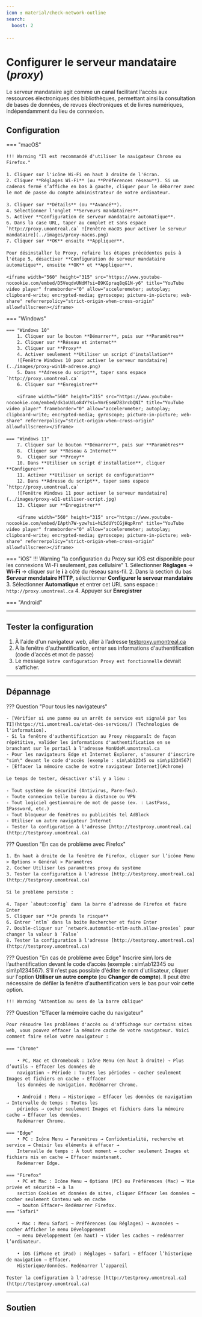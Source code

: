 ```yaml
---
icon : material/check-network-outline
search:
  boost: 2

---
```

# Configurer le serveur mandataire (*proxy*)

Le serveur mandataire agit comme un canal facilitant l'accès aux ressources électroniques des bibliothèques, permettant ainsi la consultation de bases de données, de revues électroniques et de livres numériques, indépendamment du lieu de connexion.

## Configuration

=== "macOS"

    !!! Warning "Il est recommandé d'utiliser le navigateur Chrome ou Firefox."

    1. Cliquer sur l'icône Wi-Fi en haut à droite de l'écran.
    2. Cliquer **Réglages Wi-Fi** (ou **Préférences réseau**). Si un cadenas fermé s’affiche en bas à gauche, cliquer pour le débarrer avec le mot de passe du compte administrateur de votre ordinateur.

    3. Cliquer sur **Détails** (ou **Avancé**).
    4. Sélectionner l'onglet **Serveurs mandataires**.
    5. Activer **Configuration de serveur mandataire automatique**.
    6. Dans la case URL, taper au complet et sans espace `http://proxy.umontreal.ca` ![Fenêtre macOS pour activer le serveur mandataire](../images/proxy-macos.png)
    7. Cliquer sur **OK** ensuite **Appliquer**.

    Pour désinstaller le Proxy, refaire les étapes précédentes puis à l'étape 5, désactiver **Configuration de serveur mandataire automatique**, ensuite **OK** et **Appliquer**.

    <iframe width="560" height="315" src="https://www.youtube-nocookie.com/embed/D5VeqdvUNdM?si=B9KGpraq8qG1N-y6" title="YouTube video player" frameborder="0" allow="accelerometer; autoplay; clipboard-write; encrypted-media; gyroscope; picture-in-picture; web-share" referrerpolicy="strict-origin-when-cross-origin" allowfullscreen></iframe>

=== "Windows"

    === "Windows 10"
        1. Cliquer sur le bouton **Démarrer**, puis sur **Paramètres**
        2. Cliquer sur **Réseau et internet**
        3. Cliquer sur **Proxy**
        4. Activer seulement **Utiliser un script d'installation**
        ![Fenêtre Windows 10 pour activer le serveur mandataire](../images/proxy-win10-adresse.png)
        5. Dans **Adresse du script**, taper sans espace `http://proxy.umontreal.ca`
        6. Cliquer sur **Enregistrer**

        <iframe width="560" height="315" src="https://www.youtube-nocookie.com/embed/dk1oUdLo84Y?si=YmrEseW783rcbQNI" title="YouTube video player" frameborder="0" allow="accelerometer; autoplay; clipboard-write; encrypted-media; gyroscope; picture-in-picture; web-share" referrerpolicy="strict-origin-when-cross-origin" allowfullscreen></iframe>

    === "Windows 11"
        7. Cliquer sur le bouton **Démarrer**, puis sur **Paramètres**
        8.  Cliquer sur **Réseau & Internet**
        9.  Cliquer sur **Proxy**
        10. Dans **Utiliser un script d'installation**, cliquer **Configurer**
        11. Activer **Utiliser un script de configuration**
        12. Dans **Adresse du script**, taper sans espace `http://proxy.umontreal.ca`
        ![Fenêtre Windows 11 pour activer le serveur mandataire](../images/proxy-w11-utiliser-script.jpg)
        13. Cliquer sur **Enregistrer**

        <iframe width="560" height="315" src="https://www.youtube-nocookie.com/embed/IApth7W-yzw?si=hL5dUYtCGjHqpRrn" title="YouTube video player" frameborder="0" allow="accelerometer; autoplay; clipboard-write; encrypted-media; gyroscope; picture-in-picture; web-share" referrerpolicy="strict-origin-when-cross-origin" allowfullscreen></iframe>

=== "iOS"
    !!! Warning "la configuration du Proxy sur iOS est disponible pour les connexions Wi-Fi seulement, pas cellulaire"
    1. Sélectionner **Réglages** → **Wi-Fi** → cliquer sur le **i** à côté du réseau sans-fil.
    2. Dans la section du bas **Serveur mendataire HTTP**, sélectionner **Configurer le serveur mandataire**
    3. Sélectionner **Automatique** et entrer cet URL sans espace : `http://proxy.umontreal.ca` 
    4. Appuyer sur **Enregistrer**

=== "Android"



------------------

## Tester la configuration

1. À l'aide d'un navigateur web, aller à l’adresse [testproxy.umontreal.ca](https://testproxy.umontreal.ca)
2. À la fenêtre d'authentification, entrer ses informations d'authentification (code d'accès et mot de passe)
3. Le message `Votre configuration Proxy est fonctionnelle` devrait s’afficher.

------------------

## Dépannage

??? Question "Pour tous les navigateurs"

    - [Vérifier si une panne ou un arrêt de service est signalé par les TI](https://ti.umontreal.ca/etat-des-services/) (Technologies de l'information).
    - Si la fenêtre d'authentification au Proxy réapparaît de façon répétitive, valider les informations d'authentification en se branchant sur le portail à l'adresse MonUdeM.umontreal.ca
    - Pour les navigateurs Edge et Internet Explorer, s'assurer d'inscrire "sim\" devant le code d'accès (exemple : sim\ab12345 ou sim\p1234567)
    - [Effacer la mémoire cache de votre navigateur Internet](#chrome)

    Le temps de tester, désactiver s'il y a lieu :

    - Tout système de sécurité (Antivirus, Pare-feu).
    - Toute connexion telle bureau à distance ou VPN
    - Tout logiciel gestionnaire de mot de passe (ex. : LastPass, 1Password, etc.)
    - Tout bloqueur de fenêtres ou publicités tel AdBlock
    - Utiliser un autre navigateur Internet
    - Tester la configuration à l'adresse [http://testproxy.umontreal.ca](http://testproxy.umontreal.ca)

??? Question "En cas de problème avec Firefox"

    1. En haut à droite de la fenêtre de Firefox, cliquer sur l’icône Menu > Options > Général > Paramètres
    2. Cocher Utiliser les paramètres proxy du système
    3. Tester la configuration à l'adresse [http://testproxy.umontreal.ca](http://testproxy.umontreal.ca)

    Si le problème persiste :

    4. Taper `about:config` dans la barre d’adresse de Firefox et faire Enter
    5. Cliquer sur **Je prends le risque**
    6. Entrer `ntlm` dans la boite Rechercher et faire Enter
    7. Double-cliquer sur `network.automatic-ntlm-auth.allow-proxies` pour changer la valeur à `False`
    8. Tester la configuration à l'adresse [http://testproxy.umontreal.ca](http://testproxy.umontreal.ca)

??? Question "En cas de problème avec Edge"
    Inscrire sim\ lors de l’authentification devant le code d’accès (exemple : sim\ab12345 ou sim\p1234567). S'il n'est pas possible d'éditer le nom d'utilisateur, cliquer sur l'option **Utiliser un autre compte** (ou **Changer de compte**). Il peut être nécessaire de défiler la fenêtre d'authentification vers le bas pour voir cette option.

    !!! Warning "Attention au sens de la barre oblique"

??? Question "Effacer la mémoire cache du navigateur"

    Pour résoudre les problèmes d'accès ou d'affichage sur certains sites web, vous pouvez effacer la mémoire cache de votre navigateur. Voici comment faire selon votre navigateur :

    === "Chrome"

        • PC, Mac et Chromebook : Icône Menu (en haut à droite) → Plus d’outils → Effacer les données de
        navigation → Période : Toutes les périodes → cocher seulement Images et fichiers en cache → Effacer
        les données de navigation. Redémarrer Chrome.

        • Android : Menu → Historique → Effacer les données de navigation → Intervalle de temps : Toutes les
        périodes → cocher seulement Images et fichiers dans la mémoire cache → Effacer les données.
        Redémarrer Chrome.
        
    === "Edge"
        • PC : Icône Menu → Paramètres → Confidentialité, recherche et service → Choisir les éléments à effacer →
        Intervalle de temps : À tout moment → cocher seulement Images et fichiers mis en cache → Effacer maintenant.
        Redémarrer Edge.

    === "Firefox"
        • PC et Mac : Icône Menu → Options (PC) ou Préférences (Mac) → Vie privée et sécurité → à la
        section Cookies et données de sites, cliquer Effacer les données → cocher seulement Contenu web en cache
        → bouton Effacer→ Redémarrer Firefox.
    === "Safari"

        • Mac : Menu Safari → Préférences (ou Réglages) → Avancées → cocher Afficher le menu Développement
        → menu Développement (en haut) → Vider les caches → redémarrer l’ordinateur.

        • iOS (iPhone et iPad) : Réglages → Safari → Effacer l’historique de navigation → Effacer.
        Historique/données. Redémarrer l’appareil

    Tester la configuration à l'adresse [http://testproxy.umontreal.ca](http://testproxy.umontreal.ca)

----------------------------

## Soutien